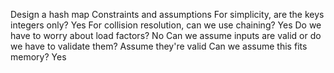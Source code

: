 
Design a hash map
Constraints and assumptions
For simplicity, are the keys integers only?
Yes
For collision resolution, can we use chaining?
Yes
Do we have to worry about load factors?
No
Can we assume inputs are valid or do we have to validate them?
Assume they're valid
Can we assume this fits memory?
Yes